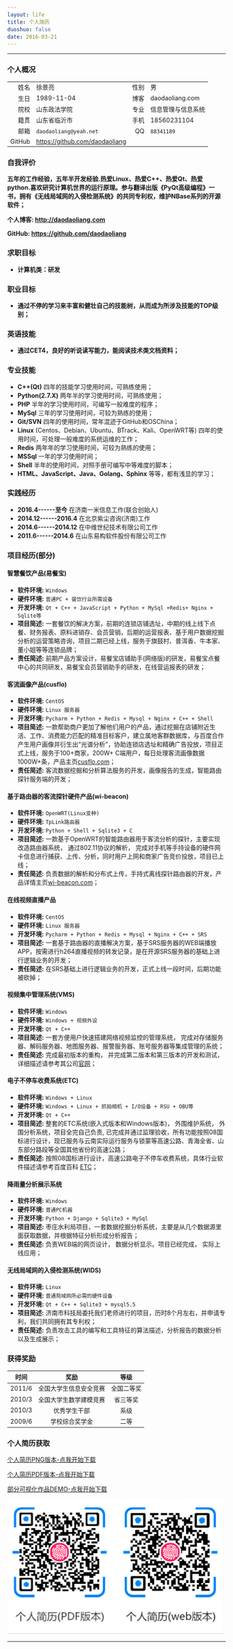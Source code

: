 ```yaml
---
layout: life
title: 个人简历
duoshuo: false
date: 2016-03-21
---
```


******

### <i class="fa  fa-user"></i> 个人概况

|||||
| ------: |:------|------: |  :------ |
|姓名|徐景亮|性别|男|
|生日 |1989-11-04|博客|daodaoliang.com|
|院校 |山东政法学院|专业|信息管理与信息系统|
|籍贯 |山东省临沂市|手机|18560231104|
|邮箱 |`daodaoliang@yeah.net` | QQ|`88341189`|
| GitHub |https://github.com/daodaoliang| | |

### <i class="fa fa-eye"></i> 自我评价

**五年的工作经验，五年半开发经验.热爱Linux、热爱C++、热爱Qt、热爱python.喜欢研究计算机世界的运行原理。参与翻译出版《PyQt高级编程》一书，拥有《无线局域网的入侵检测系统》的共同专利权，维护NBase系列的开源软件；**

**个人博客: http://daodaoliang.com**

**GitHub: https://github.com/daodaoliang**

### <i class="fa fa-binoculars"></i> 求职目标

* **计算机类：研发**

### <i class="fa fa-binoculars"></i> 职业目标

* **通过不停的学习来丰富和健壮自己的技能树，从而成为所涉及技能的TOP级别；**

### <i class="fa fa-certificate"></i> 英语技能

* **通过CET4，良好的听说读写能力，能阅读技术类文档资料；**

### <i class="fa fa-keyboard-o"></i> 专业技能

* **C++(Qt)** 四年的技能学习使用时间，可熟练使用；
* **Python(2.7.X)** 两年半的学习使用时间，可熟练使用；
* **PHP** 半年的学习使用时间，可编写一般难度的程序；
* **MySql** 三年的学习使用时间，可较为熟练的使用；
* **Git/SVN** 四年的使用时间，常年混迹于GitHub和OSChina；
* **Linux** (Centos、Debian、Ubuntu、BTrack、Kali、OpenWRT等) 四年的使用时间，可处理一般难度的系统运维的工作；
* **Redis** 两年年的学习使用时间，可较为熟练的使用；
* **MSSql** 一年的学习使用时间；
* **Shell** 半年的使用时间，对照手册可编写中等难度的脚本；
* **HTML、JavaScript、Java、Golang、Sphinx** 等等，都有浅显的学习；

### <i class="fa fa-calendar"></i> 实践经历

* **2016.4------至今**            在济南一米信息工作(联合创始人)
* **2014.12------2016.4**        在北京紫尘咨询(济南)工作
* **2014.6------2014.12**        在中维世纪技术有限公司工作
* **2011.6------2014.6**         在山东易构软件股份有限公司工作

### <i class="fa fa-certificate"></i> 项目经历(部分)

#### <i class="fa fa-dot-circle-o"></i> 智慧餐饮产品(易餐宝)

* **软件环境:** `Windows`
* **硬件环境:** `普通PC + 餐饮行业所需设备`
* **开发环境:** `Qt + C++ + JavaScript + Python + MySql +Redis+ Nginx + Sqlite等`
* **项目简述:** 一套餐饮的解决方案，前期的连锁店铺选址，中期的线上线下点餐、财务报表、原料进销存、会员营销，后期的运营报表、基于用户数据挖掘分析的运营策略咨询，项目二期已经上线，服务于旗鼓村、普洱香、牛本家、董小姐等等连锁品牌；
* **责任简述:** 前期产品方案设计，易餐宝店铺助手(网络版)的研发，易餐宝点餐中心的共同研发，易餐宝会员营销助手的研发，在线营运报表的研发；


#### <i class="fa fa-dot-circle-o"></i> 客流画像产品(cusflo)

* **软件环境:** `CentOS`
* **硬件环境:** `Linux 服务器`
* **开发环境:** `Pycharm + Python + Redis + Mysql + Nginx + C++ + Shell`
* **项目简述:** 一款帮助商户更加了解他们用户的产品，通过挖掘在店铺附近生活、工作、消费能力匹配的精准目标客户，建立属地客群数据库，与百度合作产生用户画像并衍生出“光谱分析”，协助连锁店选址和精确广告投放，项目正式上线，服务于100+商家，200W+ C端用户，每日处理客流画像数据1000W+条，产品主页[cusflo.com][8]；
* **责任简述:** 客流数据挖掘和分析算法服务的开发，画像报告的生成，智能路由探针服务端的开发；


#### <i class="fa fa-dot-circle-o"></i> 基于路由器的客流探针硬件产品(wi-beacon)

* **软件环境:** `OpenWRT(Linux变种)`
* **硬件环境:** `TpLink路由器`
* **开发环境:** `Python + Shell + Sqlite3 + C`
* **项目简述:** 一款基于OpenWRT的智能路由器用于客流分析的探针，主要实现改造路由器系统， 通过802.11协议的解析， 完成对手机等手持设备的硬件网卡信息进行捕获、上传、分析，同时用户上网和商家广告竞价投放，项目已上线；
* **责任简述:** 负责数据的解析和分布式上传，手持式离线探针路由器的开发，产品详情主页[wi-beacon.com][7]；

#### <i class="fa fa-dot-circle-o"></i> 在线视频直播产品

* **软件环境:** `CentOS`
* **硬件环境:** `Linux 服务器`
* **开发环境:** `Pycharm + Python + Redis + Mysql + Nginx + C++ + SRS`
* **项目简述:** 一套基于路由器的直播解决方案，基于SRS服务器的WEB端播放APP，按需进行h264直播视频的转发记录，是在开源SRS服务器的基础上进行逻辑业务的开发；
* **责任简述:** 在SRS基础上进行逻辑业务的开发，正式上线一段时间，后期功能被砍掉；

#### <i class="fa fa-dot-circle-o"></i> 视频集中管理系统(VMS)

* **软件环境:** `Windows`
* **硬件环境:** `Windows + 视频外设`
* **开发环境:** `Qt + C++`
* **项目简述:** 一套方便用户快速搭建网络视频监控的管理系统， 完成对存储服务器、解码服务器、地图服务器、报警服务器、账号服务器等集成管理的系统；
* **责任简述:** 完成最初版本的重构， 并完成第二版本和第三版本的开发和测试， 详细描述请参考其公司[官网][5]；

#### <i class="fa fa-dot-circle-o"></i> 电子不停车收费系统(ETC)

* **软件环境:** `Windows + Linux`
* **硬件环境:** `Windows + Linux + 抓拍相机 + I/O设备 + RSU + OBU等`
* **开发环境:** `Qt + C++`
* **项目简述:** 整套的ETC系统(嵌入式版本和Windows版本)， 外围维护系统， 外围分析系统，项目全完自己负责, 已完成并通过监理验收，所有功能按照08国标进行设计，现已服务与云南实际运行服务与锁蒙等高速公路、青海全省、山东部分路段等全国其他省份的高速公路；
* **责任简述:** 按照08国标进行设计，高速公路电子不停车收费系统，具体行业软件描述请参考百度百科 [ETC][9]；

#### <i class="fa fa-dot-circle-o"></i> 降雨量分析展示系统

* **软件环境:** `Windows`
* **硬件环境:** `普通PC机器`
* **开发环境:** `Python + Django + Sqlite3 + MySql`
* **项目简述:** 枣庄水利局项目，一套数据挖掘分析系统，主要是从几个数据源里面获取数据，并根据特征分析形成分析报告；
* **责任简述:** 负责WEB端的网页设计， 数据分析显示。项目已经完成， 实际上线应用；

#### <i class="fa fa-dot-circle-o"></i> 无线局域网的入侵检测系统(WIDS)

* **软件环境:** `Linux`
* **硬件环境:** `普通局域网所必需的硬件设备`
* **开发环境:** `Qt + C++ + Sqlite3 + mysql5.5`
* **项目简述:** 济南市科技局委托我们老师进行的项目，历时8个月左右，并申请专利，我们共同拥有其专利权；
* **责任简述:** 负责攻击工具的编写和工具特征的算法描述，分析报告的数据分析以及生成展示；

### <i class="fa fa-trophy"></i> 获得奖励

| 时间|奖励| 等级|
| :------: | :------:| :------: |
|2011/6 | 全国大学生信息安全竞赛  |全国二等奖
|2010/3 | 全国大学生数学建模竞赛  |省三等奖|
|2010/3 | 优秀学生干部|系级|
|2009/6 | 学校综合奖学金|二等|

### <i class="fa fa-address-card"></i> 个人简历获取

<i class="fa fa-cloud-download"></i> [个人简历PNG版本-点我开始下载][1]

<i class="fa fa-cloud-download"></i> [个人简历PDF版本-点我开始下载][2]

<i class="fa fa-cloud-download"></i> [部分可视化作品DEMO-点我开始下载][10]

![个人简历][6]


******
[1]:/res/download/daodaoliang.png
[2]:/res/download/daodaoliang.pdf
[3]:http://daodaoliang.github.io/
[4]:http://daodaoliang.github.io/
[5]:http://www.jovision.com/Service/DownContentView.aspx?id=295
[6]:/res/img/resume.png
[7]:http://wi-beacon.com
[8]:http://cusflo.com
[9]:http://baike.baidu.com/link?url=OqR_2lJnAGQwdWLfq0x94csGHgsilu8e-EAZ0W6iFOh0A6gKaHyMwojLZYA96oGsFJDf8jIxtIzAwUtXop7_TK
[10]:http://pan.baidu.com/s/1dFoUPCt
